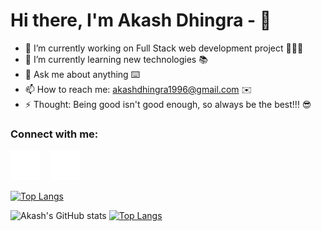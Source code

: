 
<!--
**akashdhingra/akashdhingra** is a ✨ _special_ ✨ repository because its `README.md` (this file) appears on your GitHub profile.

Here are some ideas to get you started:

- 🔭 I’m currently working on ...
- 🌱 I’m currently learning ...
- 👯 I’m looking to collaborate on ...
- 🤔 I’m looking for help with ...
- 💬 Ask me about ...
- 📫 How to reach me: ...
- 😄 Pronouns: ...
- ⚡ Fun fact: ...
-->

# Hi there, I'm Akash Dhingra - 👋 

- 🔭 I’m currently working on Full Stack web development project 👨🏻‍💻
- 🌱 I’m currently learning new technologies 📚
- 💬 Ask me about anything ⌨️
- 📫 How to reach me: akashdhingra1996@gmail.com ✉️
- ⚡ Thought: Being good isn't good enough, so always be the best!!! 😎

### Connect with me:
[![website](./img/linkedin-dark.svg)](https://www.linkedin.com/in/akash-dhingra/)
&nbsp;&nbsp;
[![website](./img/instagram-dark.svg)](https://www.instagram.com/akash_dhingra_/)

[![Top Langs](https://github-readme-stats.vercel.app/api/top-langs/?username=akashdhingra)](https://github.com/akashdhingra/github-readme-stats)

![Akash's GitHub stats](https://github-readme-stats.vercel.app/api?username=akashdhingra&theme=algolia&show_icons=true) [![Top Langs](https://github-readme-stats.vercel.app/api/top-langs/?username=akashdhingra&layout=compact&theme=algolia)](https://github.com/akashdhingra/github-readme-stats)


[instagram]: https://www.instagram.com/akash_dhingra_/
[linkedin]: https://www.linkedin.com/in/akash-dhingra/
